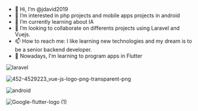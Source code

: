 
- 👋 Hi, I’m @jdavid2019
- 👀 I’m interested in php projects and mobile apps projects in android
- 🌱 I’m currently learning about IA
- 💞️ I’m looking to collaborate on differents projects using Laravel and Vuejs.
- 📫 How to reach me: I like learning new technologies and my dream is to be a senior backend developer.
-  👀 Nowadays, I'm learning to program apps in Flutter 


![laravel](https://user-images.githubusercontent.com/54923488/126728805-55042b25-35e5-4fd5-ba19-3776d79d632c.png)

![452-4529223_vue-js-logo-png-transparent-png](https://user-images.githubusercontent.com/54923488/126728958-0c418610-2bdf-42b2-baff-6421cee1cb2f.png)

![android](https://user-images.githubusercontent.com/54923488/126729106-ed14f29f-b60b-4403-baa1-cd522c1246cf.png)

![Google-flutter-logo (1)](https://user-images.githubusercontent.com/54923488/126728918-fef8c549-d005-4ee7-9d9c-e4d875a834a2.png)


<!---
jdavid2019/jdavid2019 is a ✨ special ✨ repository because its `README.md` (this file) appears on your GitHub profile.
You can click the Preview link to take a look at your changes.
--->
